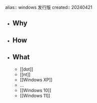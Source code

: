 alias:: windows 发行版
created:: 20240421

- ## Why
- ## How
- ## What
  - [[dot]]
  - [[nt]]
  - [[Windows XP]]
  - ...
  - [[Windows 10]]
  - [[Windows 11]]